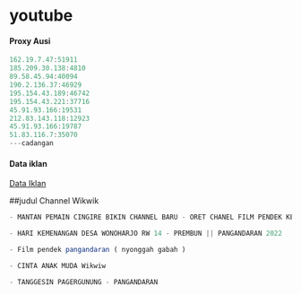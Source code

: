# youtube


#### Proxy Ausi
```js
162.19.7.47:51911
185.209.30.138:4810
89.58.45.94:40094
190.2.136.37:46929
195.154.43.189:46742
195.154.43.221:37716
45.91.93.166:19531
212.83.143.118:12923
45.91.93.166:19787
51.83.116.7:35070
---cadangan

```

#### Data iklan
[Data Iklan](https://www.prepostseo.com/tool/fake-address-generator)

##judul Channel Wikwik

```js
- MANTAN PEMAIN CINGIRE BIKIN CHANNEL BARU - ORET CHANEL FILM PENDEK KEBUMEN - SAINGAN APA GAK ??
```
```js
- HARI KEMENANGAN DESA WONOHARJO RW 14 - PREMBUN || PANGANDARAN 2022
```
```js
- Film pendek pangandaran ( nyonggah gabah )
```
```js
- CINTA ANAK MUDA Wikwiw
```
```js
- TANGGESIN PAGERGUNUNG - PANGANDARAN
```

